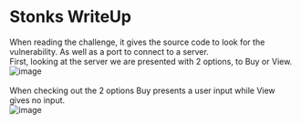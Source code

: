 # Stonks WriteUp

When reading the challenge, it gives the source code to look for the vulnerability. As well as a port to connect to a server.</br>
First, looking at the server we are presented with 2 options, to Buy or View.</br>
![image](https://github.com/ShadowBringer007/CTF_Repository/assets/47370367/9e4b2019-88a5-4f51-a029-ba4eaba0d265)</br></br>
When checking out the 2 options Buy presents a user input while View gives no input.</br>
![image](https://github.com/ShadowBringer007/CTF_Repository/assets/47370367/8f40f561-9112-4eeb-b4ee-e5cf4f4a43ef)</br>
